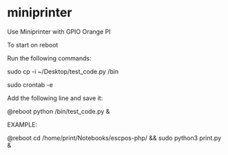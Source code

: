 # miniprinter
Use Miniprinter with GPIO Orange PI

To start on reboot

Run the following commands:

sudo cp -i ~/Desktop/test_code.py /bin

sudo crontab -e

Add the following line and save it:

@reboot python /bin/test_code.py &

EXAMPLE:

@reboot cd /home/print/Notebooks/escpos-php/ && sudo python3 print.py &
